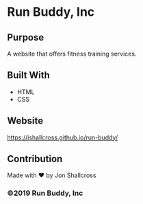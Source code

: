 # Run Buddy, Inc

## Purpose
A website that offers fitness training services. 

## Built With
* HTML
* CSS

## Website
https://jshallcross.github.io/run-buddy/

## Contribution
Made with ❤️ by Jon Shallcross

### ©️2019 Run Buddy, Inc 
